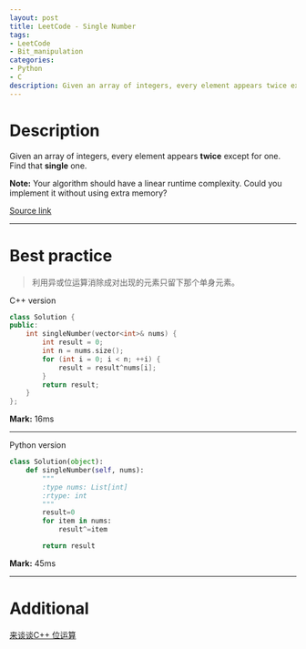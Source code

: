 ```yaml
---
layout: post
title: LeetCode - Single Number
tags:
- LeetCode
- Bit_manipulation
categories:
- Python
- C
description: Given an array of integers, every element appears twice except for one. Find that single one.
---
```



# Description
Given an array of integers, every element appears **twice** except for one. Find that **single** one.

**Note:**
Your algorithm should have a linear runtime complexity. Could you implement it without using extra memory?

[Source link](https://leetcode.com/problems/single-number/#/description)

__________

# Best practice

>利用异或位运算消除成对出现的元素只留下那个单身元素。

C++ version

```c++
class Solution {
public:
	int singleNumber(vector<int>& nums) {
		int result = 0;
		int n = nums.size();
		for (int i = 0; i < n; ++i) {
			result = result^nums[i];
		}
		return result;
	}
};
```

**Mark:** 16ms

****



Python version

```python
class Solution(object):
    def singleNumber(self, nums):
        """
        :type nums: List[int]
        :rtype: int
        """
        result=0
        for item in nums:
            result^=item

        return result

```

**Mark:** 45ms

__________
# Additional

[来谈谈C++ 位运算](http://www.linuxidc.com/Linux/2014-03/98362.html)
